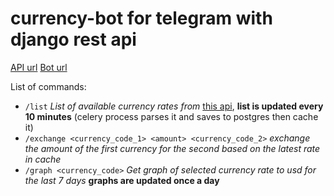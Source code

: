 # currency-bot for telegram with django rest api
[API url](https://barakhtaev.engineer/)
[Bot url](https://t.me/backpropagation_bot)

List of commands:
- `/list` *List of available currency rates from* [this api](https://api.exchangeratesapi.io/), **list is updated every 10 minutes** (celery process parses it and saves to postgres then cache it)
- `/exchange <currency_code_1> <amount> <currency_code_2>` *exchange the amount of the first currency for the second based on the latest rate in cache*
- `/graph <currency_code>` *Get graph of selected currency rate to usd for the last 7 days* **graphs are updated once a day**
